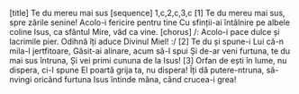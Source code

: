 [title] Te du mereu mai sus
[sequence] 1,c,2,c,3,c
[1]
Te du mereu mai sus, spre zările senine!
Acolo-i fericire pentru tine
Cu sfinții-ai întâlnire pe albele coline
Isus, ca sfântul Mire, văd ca vine.
[chorus]
/: Acolo-i pace dulce și lacrimile pier.
Odihnă îți aduce Divinul Miel! :/
[2]
Te du și spune-i Lui că-n mila-I jertfitoare,
Găsit-ai alinare, acum să-I spui
Și de-ar veni furtuna, te du mai sus întruna,
Și vei primi cununa de la Isus!
[3]
Orfan de ești în lume, nu dispera, ci-I spune
El poartă grija ta, nu dispera!
Îți dă putere-ntruna, să-nvingi oricând furtuna
Isus întinde mâna, când crucea-i grea!

